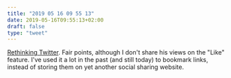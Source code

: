 ```yaml
---
title: "2019 05 16 09 55 13"
date: 2019-05-16T09:55:13+02:00
draft: false
type: "tweet"
---
```

[Rethinking Twitter](https://rakhim.org/2019/05/rethinking-twitter/). Fair points, although I don't share his views on the "Like" feature. I've used it a lot in the past (and still today) to bookmark links, instead of storing them on yet another social sharing website.
